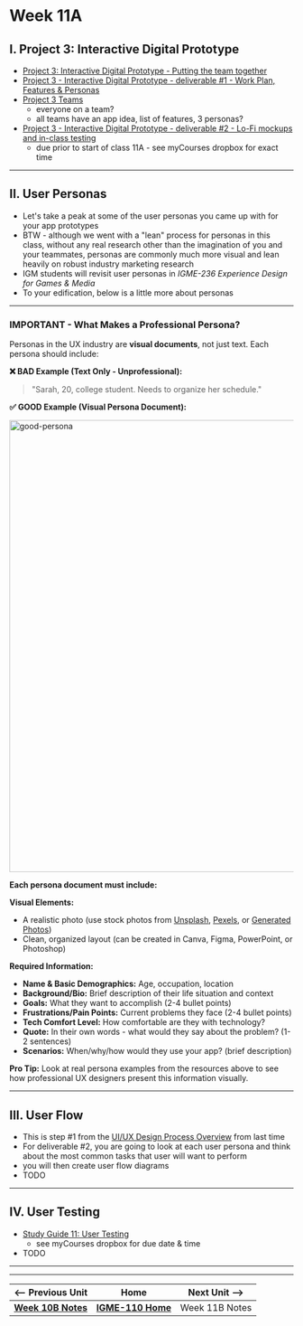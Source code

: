 # Week 11A

## I. Project 3: Interactive Digital Prototype
- [Project 3: Interactive Digital Prototype - Putting the team together](../documents/p3-put-team-together.md)
- [Project 3 - Interactive Digital Prototype - deliverable #1 - Work Plan, Features & Personas](../documents/p3-work-plan.md)
- [Project 3 Teams](../documents/p3-teams.md)
  - everyone on a team?
  - all teams have an app idea, list of features, 3 personas?
- [Project 3 - Interactive Digital Prototype - deliverable #2 - Lo-Fi mockups and in-class testing](../documents/p3-lofi-deliverable.md)
  - due prior to start of class 11A - see myCourses dropbox for exact time

---

## II. User Personas

- Let's take a peak at some of the user personas you came up with for your app prototypes
- BTW - although we went with a "lean" process for personas in this class, without any real research other than the imagination of you and your teammates, personas are commonly much more visual and lean heavily on robust industry marketing research
- IGM students will revisit user personas in *IGME-236 Experience Design for Games & Media*
- To your edification, below is a little more about personas

---

### IMPORTANT - What Makes a Professional Persona?

Personas in the UX industry are **visual documents**, not just text. Each persona should include:

**❌ BAD Example (Text Only - Unprofessional):**
> "Sarah, 20, college student. Needs to organize her schedule."

**✅ GOOD Example (Visual Persona Document):**

<img width="800" alt="good-persona" src="https://github.com/user-attachments/assets/943f5636-a7ae-4746-b4d5-7d3435abb678" />

**Each persona document must include:**

**Visual Elements:**
- A realistic photo (use stock photos from [Unsplash](https://unsplash.com), [Pexels](https://www.pexels.com), or [Generated Photos](https://generated.photos))
- Clean, organized layout (can be created in Canva, Figma, PowerPoint, or Photoshop)

**Required Information:**
- **Name & Basic Demographics:** Age, occupation, location
- **Background/Bio:** Brief description of their life situation and context
- **Goals:** What they want to accomplish (2-4 bullet points)
- **Frustrations/Pain Points:** Current problems they face (2-4 bullet points)
- **Tech Comfort Level:** How comfortable are they with technology?
- **Quote:** In their own words - what would they say about the problem? (1-2 sentences)
- **Scenarios:** When/why/how would they use your app? (brief description)


**Pro Tip:** Look at real persona examples from the resources above to see how professional UX designers present this information visually.
  

---

## III. User Flow 
- This is step #1 from the [UI/UX Design Process Overview](10B.md#iii-uiux-design-process-overview) from last time
- For deliverable #2, you are going to look at each user persona and think about the most common tasks that user will want to perform
- you will then create user flow diagrams
- TODO


---

## IV. User Testing

- [Study Guide 11: User Testing](https://docs.google.com/document/d/1f5h_8OBTGzORzFFOK5QamQqt4XgW4_Xe_ERmpZ9bmU0/edit?usp=sharing)
  - see myCourses dropbox for due date & time
- TODO
 


---
---

| <-- Previous Unit | Home | Next Unit -->
| --- | --- | --- 
|   [**Week 10B Notes**](10B.md)  |  [**IGME-110 Home**](../) | Week 11B Notes
